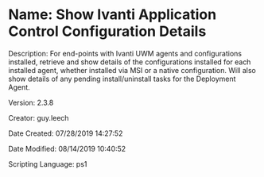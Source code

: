 ﻿# Name: Show Ivanti Application Control Configuration Details

Description: For end-points with Ivanti UWM agents and configurations installed, retrieve and show details of the configurations installed for each installed agent, whether installed via MSI or a native configuration.
Will also show details of any pending install/uninstall tasks for the Deployment Agent.

Version: 2.3.8

Creator: guy.leech

Date Created: 07/28/2019 14:27:52

Date Modified: 08/14/2019 10:40:52

Scripting Language: ps1

